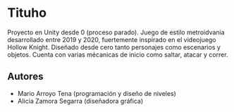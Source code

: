 # Tituho
Proyecto en Unity desde 0 (proceso parado).
Juego de estilo metroidvania desarrollado entre 2019 y 2020, fuertemente inspirado en el videojuego Hollow Knight.
Diseñado desde cero tanto personajes como escenarios y objetos. Cuenta con varias mécanicas de inicio como saltar, atacar y correr.


## Autores
- Mario Arroyo Tena (programación y diseño de niveles)
- Alicia Zamora Segarra (diseñadora gráfica)
